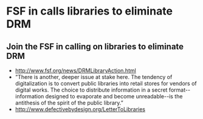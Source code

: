 FSF in calls libraries to eliminate DRM
=======================================

Join the FSF in calling on libraries to eliminate DRM
-----------------------------------------------------

-   <http://www.fsf.org/news/DRMLibraryAction.html>
-   ”There is another, deeper issue at stake here. The tendency of
    digitalization is to convert public libraries into retail stores for
    vendors of digital works. The choice to distribute information in a
    secret format--information designed to evaporate and become
    unreadable--is the antithesis of the spirit of the public library.”
-   <http://www.defectivebydesign.org/LetterToLibraries>

